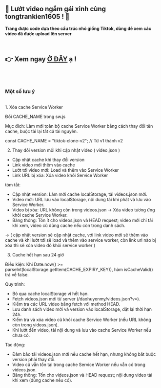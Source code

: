 ## 🚀  **Lướt video ngắm gái xinh cùng tongtrankien1605** ! 🚀


**Trang được code dựa theo cấu trúc nhỏ giống Tiktok, dùng để xem các video đã được upload lên server**

<br/>

## 👉 Xem ngay [Ở ĐÂY](https://tongtrankien1605.github.io/daohuyenmy) ạ !

</br>
</br>

### Một số lưu ý
</br>
1. Xóa cache Service Worker

Đổi CACHE_NAME trong sw.js

Mục đích: Làm mới toàn bộ cache Service Worker bằng cách thay đổi tên cache, buộc tải lại tất cả tài nguyên.

const CACHE_NAME = "tiktok-clone-v2"; // Từ v1 thành v2

2. Thay đổi version mỗi khi cập nhật video ( video.json )
- Cập nhật cache khi thay đổi version
- Link video mới thêm vào cache
- Lướt tới video mới: Load và thêm vào Service Worker
- Link URL bị xóa: Xóa video khỏi Service Worker

tóm tắt: 
- Cập nhật version: Làm mới cache localStorage, tải videos.json mới.
- Video mới: URL lưu vào localStorage, nội dung tải khi phát và lưu vào Service Worker.
- Video bị xóa: URL không còn trong videos.json → Xóa video tương ứng khỏi cache Service Worker.
- Băng thông: Tốn ít cho videos.json và HEAD request; video mới chỉ tải khi xem, video cũ dùng cache nếu còn trong danh sách.

-> ( cập nhật version sẽ cập nhật cache, với link video mới sẽ thêm vào cache và khi lướt tới sẽ load và thêm vào service worker, còn link url nào bị xóa thì sẽ xóa video đó khỏi service worker )

3. Cache hết hạn sau 24 giờ

Điều kiện: Khi Date.now() >= parseInt(localStorage.getItem(CACHE_EXPIRY_KEY)), hàm isCacheValid() trả về false.

Quy trình:

- Bỏ qua cache localStorage vì hết hạn.
- Fetch videos.json mới từ server (/daohuyenmy/videos.json?v=<timestamp>).
- Kiểm tra các URL video bằng fetch với method HEAD.
- Lưu danh sách video mới và version vào localStorage, đặt lại thời hạn 24h.
- Kiểm tra và xóa video cũ khỏi cache Service Worker (nếu URL không còn trong videos.json).
- Khi lướt đến video, tải nội dung và lưu vào cache Service Worker nếu chưa có.

Tác động:
- Đảm bảo tải videos.json mới nếu cache hết hạn, nhưng không bắt buộc version phải thay đổi.
- Video cũ vẫn tồn tại trong cache Service Worker nếu vẫn có trong videos.json.
- Băng thông: Tốn cho videos.json và HEAD request; nội dung video tải khi xem (dùng cache nếu có).
